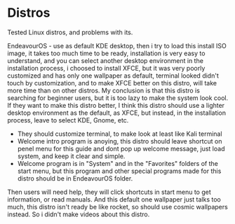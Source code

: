 # Distros
Tested Linux distros, and problems with its.


EndeavourOS - use as default KDE desktop, then i try to load this install ISO image, it takes too much time to be ready, installation is very easy to understand, and you can select another desktop environment in the installation process, i choosed to install XFCE, but it was very poorly customized and has only one wallpaper as default, terminal looked didn't touch by customization, and to make XFCE better on this distro, will take more time than on other distros. My conclusion is that this distro is searching for beginner users, but it is too lazy to make the system look cool. If they want to make this distro better, I think this distro should use a lighter desktop environment as the default, as XFCE, but instead, in the installation process, leave to select KDE, Gnome, etc.
* They should customize terminal, to make look at least like  Kali terminal
* Welcome intro program is anoying, this distro should leave shortcut on penel menu for this guide and dont pop up welcome message, just load system, and keep it clear and simple.
* Welcome program is in "System" and in the "Favorites" folders of the start menu, but this program and other special programs made for this distro should be in EndeavourOS folder.

Then users will need help, they will click shortcuts in start menu to get information, or read manuals.
And this default one wallpaper just talks too much, this distro isn't ready be like rocket, so should use cosmic wallpapers instead.
So i didn't make videos about this distro.
